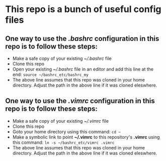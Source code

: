 
# This repo is a bunch of useful config files

## One way to use the _.bashrc_ configuration in this repo is to follow these steps:
- Make a safe copy of your existing _~/.bashrc_ file
- Clone this repo
- Open your existing _~/.bashrc_ file in an editor and add this line at the end: ``` source ~/bashrc_etc/bashrc_my ```
- The above line assumes that this repo was cloned in your home directory. Adjust the path in the above line if it was cloned eleswhere.


## One way to use the _.vimrc_ configuration in this repo is to follow these steps:
- Make a safe copy of your existing _~/.vimrc_ file
- Clone this repo
- Goto your home directory using this command:
```cd ~```
- Make a symbolic link to point __~/.vimrc__ to this repository's __.vimrc__ using this command: ```ln -s ~/bashrc_etc/vimrc .vimrc ```
- The above line assumes that this repo was cloned in your home directory. Adjust the path in the above line if it was cloned eleswhere.
